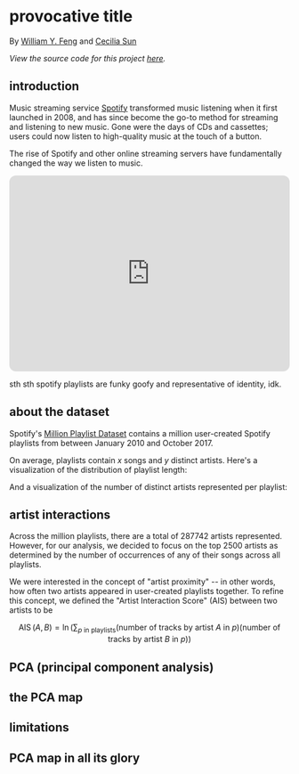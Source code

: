 # provocative title

<div class="subtitle-container">
	<p>By <a href="https://womogenes.github.io" target="_blank">William Y. Feng</a> and <a href="https://tinyurl.com/ceciliasun" target="_blank">Cecilia Sun</a></p>
	<p><i>View the source code for this project <a href="https://github.com/womogenes/spotify-final" target="_blank">here</a>.</i></p>
</div>

## introduction

Music streaming service [Spotify](https://www.spotify.com/) transformed music listening when it first launched in 2008, and has since become the go-to method for streaming and listening to new music.
Gone were the days of CDs and cassettes; users could now listen to high-quality music at the touch of a button.
<!---
One of the greatest conveniences Spotify had to offer, however, was the ability to quickly create and add to playlists.
--->

The rise of Spotify and other online streaming servers have fundamentally changed the way we listen to music. 

<iframe style="border-radius:12px" src="https://open.spotify.com/embed/playlist/5YuogqMDKbD8KSXn71MGdt?utm_source=generator" width="100%" height="352" frameBorder="0" allowfullscreen="" allow="autoplay; clipboard-write; encrypted-media; fullscreen; picture-in-picture" loading="lazy"></iframe>

sth sth spotify playlists are funky goofy and representative of identity, idk. 

## about the dataset

Spotify's [Million Playlist Dataset](https://www.aicrowd.com/challenges/spotify-million-playlist-dataset-challenge) contains a million user-created Spotify playlists from between January 2010 and October 2017.

<!---
playlist stats, cheap visualizations
--->

On average, playlists contain _x_ songs and _y_ distinct artists.
Here's a visualization of the distribution of playlist length:

And a visualization of the number of distinct artists represented per playlist:

## artist interactions

Across the million playlists, there are a total of 287742 artists represented.
However, for our analysis, we decided to focus on the top 2500 artists as determined by the number of occurrences of any of their songs across all playlists.
  
We were interested in the concept of "artist proximity" -- in other words, how often two artists appeared in user-created playlists together. To refine this concept, we defined the "Artist Interaction Score" (AIS) between two artists to be

$$
	\operatorname{AIS}(A,B) = \ln\left(\sum_{p\text{ in playlists}}(\text{number of tracks by artist }A\text{ in }p)(\text{number of tracks by artist }B\text{ in }p)\right)
$$
<!--- add hashtags --->

## PCA (principal component analysis)

## the PCA map

## limitations

## PCA map in all its glory

<!---
comment test, for cecilia's reference
--->
